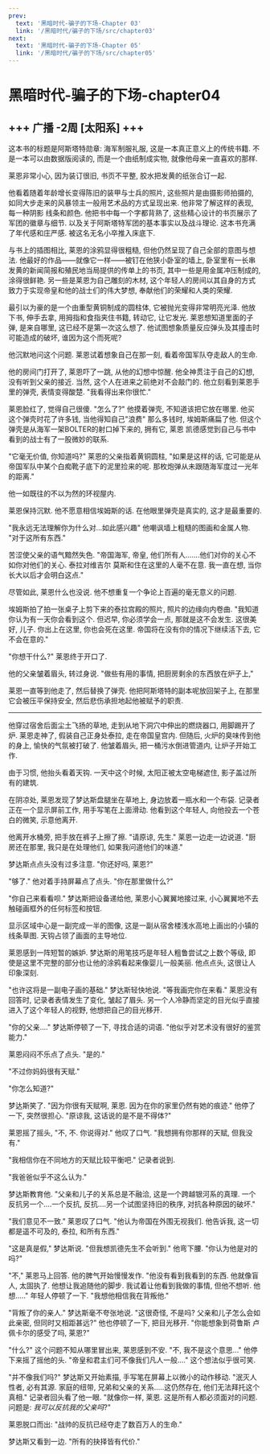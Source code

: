 ```yaml
---
prev:
  text: '黑暗时代-骗子的下场-Chapter 03'
  link: '/黑暗时代/骗子的下场/src/chapter03'
next:
  text: '黑暗时代-骗子的下场-Chapter 05'
  link: '/黑暗时代/骗子的下场/src/chapter05'
---
```


# 黑暗时代-骗子的下场-chapter04

## +++ 广播 -2周 [太阳系] +++

这本书的标题是阿斯塔特勋章: 海军制服礼服, 这是一本真正意义上的传统书籍. 不是一本可以由数据版阅读的, 而是一个由纸制成实物, 就像他母亲一直喜欢的那样.

莱恩非常小心, 因为装订很旧, 书页不平整, 胶水把发黄的纸张合订一起.

他看着随着年龄增长变得陈旧的装甲与士兵的照片, 这些照片是由摄影师拍摄的, 如同大步走来的风暴领主一般用艺术品的方式呈现出来. 他非常了解这样的表现, 每一种阴影 线条和颜色. 他把书中每一个字都背熟了, 这些精心设计的书页展示了军团的徽章与细节. 以及关于阿斯塔特军团的基本事实以及战斗理论. 这本书充满了年代感和庄严感. 被这名无名小卒推入床底下.

与书上的插图相比, 莱恩的涂鸦显得很粗糙, 但他仍然呈现了自己全部的意图与想法. 他最好的作品——就像它一样——被钉在他狭小卧室的墙上, 卧室里有一长串发黄的新闻简报和殖民地当局提供的传单上的书页, 其中一些是用金属冲压制成的, 涂得很鲜艳. 另一些是莱恩为自己雕刻的木材, 这个年轻人的房间以其自身的方式致力于实现帝皇和他的战士们的伟大梦想, 奉献他们的荣耀和人类的荣耀.

最引以为豪的是一个由重型黄铜制成的圆柱体, 它被抛光变得非常明亮光泽. 他放下书, 伸手去拿, 用拇指和食指夹住书籍, 转动它, 让它发光. 莱恩想知道里面的子弹, 是来自哪里, 这已经不是第一次这么想了. 他试图想象质量反应弹头及其撞击时可能造成的破坏, 谁因为这个而死呢?

他沉默地问这个问题. 莱恩试着想象自己在那一刻, 看着帝国军队夺走敌人的生命.

他的房间门打开了, 莱恩吓了一跳, 从他的幻想中惊醒. 他全神贯注于自己的幻想, 没有听到父亲的接近. 当然, 这个人在进来之前绝对不会敲门的. 他立刻看到莱恩手里的弹壳, 表情变得酸楚. "我看得出来你很忙."

莱恩脸红了, 觉得自己很傻. "怎么了?" 他摸着弹壳, 不知道该把它放在哪里. 他买这个弹壳时花了许多钱, 当他得知自己"浪费" 那么多钱时, 埃姆斯痛扁了他. 但这个弹壳是从海军一架BOLTER的射口掉下来的, 拥有它, 莱恩 凯德感觉到自己与书中看到的战士有了一股微妙的联系.

"它毫无价值, 你知道吗?" 莱恩的父亲指着黄铜圆柱, "如果是这样的话, 它可能是从帝国军队中某个白痴靴子底下的泥里捡来的呢. 那枚炮弹从未跟随海军度过一光年的距离."

他一如既往的不以为然的环视屋内.

莱恩保持沉默. 他不愿意相信埃姆斯的话. 在他眼里弹壳是真实的, 这才是最重要的.

"我永远无法理解你为什么对...如此感兴趣" 他嘲讽墙上粗糙的图画和金属人物. "对于这所有东西."

苦涩使父亲的语气黯然失色. "帝国海军, 帝皇, 他们所有人.......他们对你的关心不如你对他们的关心. 泰拉对维吉尔 莫斯和住在这里的人毫不在意. 我一直在想, 当你长大以后才会明白这点."

尽管如此, 莱恩什么也没说. 他不想重复一个争论上百遍的毫无意义的问题.

埃姆斯拍了拍一张桌子上剪下来的泰拉宫殿的照片, 照片的边缘向内卷曲. "我知道你认为有一天你会看到这个. 但迟早, 你必须学会一点, 那就是这不会发生. 这很美好, 儿子. 你出上在这里, 你也会死在这里. 帝国将在没有你的情况下继续活下去, 它不会在意的."

"你想干什么?" 莱恩终于开口了.

他的父亲皱着眉头, 转过身说. "做些有用的事情, 把厨房剩余的东西放在炉子上,"

莱恩一直等到他走了, 然后替换了弹壳. 他把阿斯塔特的副本呢放回架子上, 在那里它会被压平保持安全, 然后悲伤承担地起他被赋予的职责.

--------

他穿过宿舍后面尘土飞扬的草地, 走到从地下洞穴中伸出的燃烧器口, 用脚踢开了炉. 莱恩走神了, 假装自己正身处泰拉, 走在帝国皇宫内. 但随后, 火炉的臭味传到他的身上, 愉快的气氛被打破了. 他皱着眉头, 把一桶污水倒进管道内, 让炉子开始工作.

由于习惯, 他抬头看着天钩. 一天中这个时候, 太阳正被太空电梯遮住, 影子盖过所有的建筑.

在阴凉处, 莱恩发现了梦达斯盘腿坐在草地上, 身边放着一瓶水和一个布袋. 记录者正在一个显示屏前工作, 用手写笔在上面滑动. 他看到这个年轻人, 向他投去一个苍白的微笑, 示意他离开.

他离开水桶旁, 把手放在裤子上擦了擦. "请原谅, 先生." 莱恩一边走一边说道. "厨房还在那里, 我只是在处理他们, 如果我问道他们的味道."

梦达斯点点头没有过多注意. "你还好吗, 莱恩?"

"够了." 他对着手持屏幕点了点头. "你在那里做什么?"

"你自己来看看呗." 梦达斯把设备递给他, 莱恩小心翼翼地接过来, 小心翼翼地不去触碰画框外的任何标签和按钮.

显示区域中心是一副完成一半的图像, 这是一副从宿舍楼浅水高地上画出的小镇的线条草图. 天钩占领了画面的主导地位.

莱恩感到一阵短暂的嫉妒. 梦达斯的用笔技巧是年轻人粗鲁尝试之上数个等级, 即使是这里不完整的部分也让他的涂鸦看起来像婴儿一般美丽. 他点点头, 这很让人印象深刻.

"也许这将是一副电子画的基础." 梦达斯轻快地说. "等我画完你在来看." 莱恩没有回答时, 记录者表情发生了变化, 皱起了眉头. 另一个人冷静而坚定的目光似乎直接进入了这个年轻人的视野, 他想把自己的目光移开.

"你的父亲...." 梦达斯停顿了一下, 寻找合适的词语. "他似乎对艺术没有很好的鉴赏能力."

莱恩闷闷不乐点了点头. "是的."

"不过你妈妈很有天赋."

"你怎么知道?"

梦达斯笑了. "因为你很有天赋啊, 莱恩. 因为在你的家里仍然有她的痕迹." 他停了一下, 突然很担心. "原谅我, 这话说的是不是不得体?"

莱恩摇了摇头, "不, 不. 你说得对." 他叹了口气. "我想拥有你那样的天赋, 但我没有."

"我相信你在不同地方的天赋比较平衡吧." 记录者说到.

"我爸爸似乎不这么认为."

梦达斯教育他. "父亲和儿子的关系总是不融洽, 这是一个跨越银河系的真理. 一个反抗另一个....一个反抗, 反抗....另一个试图坚持旧的秩序, 对抗各种原因的破坏."

"我们意见不一致." 莱恩叹了口气. "他认为帝国在外围无视我们. 他告诉我, 这一切都是遥不可及的, 泰拉, 和所有东西."

"这是真是假," 梦达斯说. "但我想凯德先生不会听到." 他弯下腰. "你认为他是对的吗?"

"不," 莱恩马上回答. 他的脾气开始慢慢发作. "他没有看到我看到的东西. 他就像盲人, 太固执了. 他想让我追随他的脚步. 我试着让他看到我做的事情, 但他不想听. 他想....." 年轻人停顿了一下. "我想他相信我在背叛他."

"背叛了你的亲人." 梦达斯毫不夸张地说. "这很奇怪, 不是吗? 父亲和儿子怎么会如此亲密, 但同时又相距甚远?" 他也停顿了一下, 把目光移开. "你能想象到荷鲁斯 卢佩卡尔的感受了吗, 莱恩?"

"什么?" 这个问题不知从哪里冒出来, 莱恩感到不安. "不, 我不是这个意思..." 他停下来摇了摇他的头. "帝皇和君主们可不像我们凡人一般...." 这个想法似乎很可笑.

"并不像我们吗?" 梦达斯又开始素描, 手写笔在屏幕上以微小的动作移动. "泯灭人性者, 必有其源. 家庭的纽带, 兄弟和父亲的关系.....这仍然存在, 他们无法拜托这个真相." 记录者回头看了他一眼. "就像你一样, 莱恩. 这是所有人都必须面对的问题. 问题是: *我可以反抗我的父亲吗*?"

莱恩脱口而出: "战帅的反抗已经夺走了数百万人的生命."

梦达斯又看到一边. "所有的抉择皆有代价."
